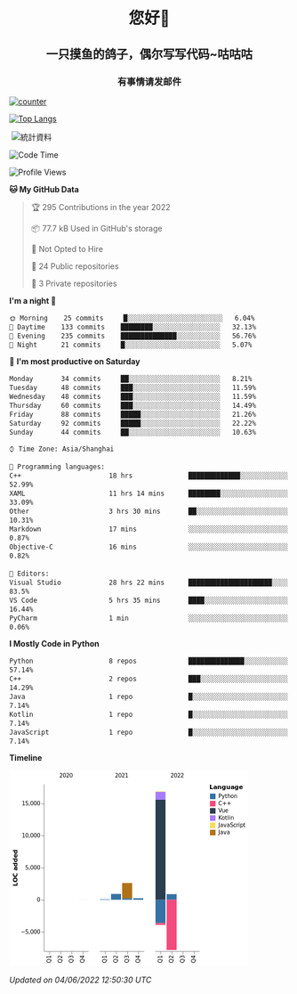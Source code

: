 

<!--
**kitUIN/kitUIN** is a ✨ _special_ ✨ repository because its `README.md` (this file) appears on your GitHub profile.

Here are some ideas to get you started:

- 🔭 I’m currently working on ...
- 🌱 I’m currently learning ...
- 👯 I’m looking to collaborate on ...
- 🤔 I’m looking for help with ...
- 💬 Ask me about ...
- 📫 How to reach me: ...
- 😄 Pronouns: ...
- ⚡ Fun fact: ...
-->
<h1 align="center">您好👋</h1>
<h2 align="center">一只摸鱼的鸽子，偶尔写写代码~咕咕咕</h2>
<h3 align="center">有事情请发邮件</h3>

[![counter](https://count.getloli.com/get/@KitUIN?theme=rule34)](https://count.getloli.com/)

[![Top Langs](https://github-readme-stats.vercel.app/api/top-langs/?username=kitUIN&show_icons=true&theme=gruvbox&locale=cn&layout=compact)](https://github.com/anuraghazra/github-readme-stats)

<p>&nbsp;<img align="center" src="https://github-readme-stats.vercel.app/api?username=kitUIN&show_icons=true&theme=gruvbox&locale=cn" alt="統計資料" /></p>


<!--START_SECTION:waka-->
![Code Time](http://img.shields.io/badge/Code%20Time-564%20hrs%2025%20mins-blue)

![Profile Views](http://img.shields.io/badge/Profile%20Views-0-blue)

**🐱 My GitHub Data** 

> 🏆 295 Contributions in the year 2022
 > 
> 📦 77.7 kB Used in GitHub's storage 
 > 
> 🚫 Not Opted to Hire
 > 
> 📜 24 Public repositories 
 > 
> 🔑 3 Private repositories  
 > 
**I'm a night 🦉** 

```text
🌞 Morning    25 commits     █░░░░░░░░░░░░░░░░░░░░░░░░   6.04% 
🌆 Daytime    133 commits    ████████░░░░░░░░░░░░░░░░░   32.13% 
🌃 Evening    235 commits    ██████████████░░░░░░░░░░░   56.76% 
🌙 Night      21 commits     █░░░░░░░░░░░░░░░░░░░░░░░░   5.07%

```
📅 **I'm most productive on Saturday** 

```text
Monday       34 commits     ██░░░░░░░░░░░░░░░░░░░░░░░   8.21% 
Tuesday      48 commits     ███░░░░░░░░░░░░░░░░░░░░░░   11.59% 
Wednesday    48 commits     ███░░░░░░░░░░░░░░░░░░░░░░   11.59% 
Thursday     60 commits     ███░░░░░░░░░░░░░░░░░░░░░░   14.49% 
Friday       88 commits     █████░░░░░░░░░░░░░░░░░░░░   21.26% 
Saturday     92 commits     █████░░░░░░░░░░░░░░░░░░░░   22.22% 
Sunday       44 commits     ██░░░░░░░░░░░░░░░░░░░░░░░   10.63%

```


```text
⌚︎ Time Zone: Asia/Shanghai

💬 Programming languages: 
C++                      18 hrs              █████████████░░░░░░░░░░░░   52.99% 
XAML                     11 hrs 14 mins      ████████░░░░░░░░░░░░░░░░░   33.09% 
Other                    3 hrs 30 mins       ██░░░░░░░░░░░░░░░░░░░░░░░   10.31% 
Markdown                 17 mins             ░░░░░░░░░░░░░░░░░░░░░░░░░   0.87% 
Objective-C              16 mins             ░░░░░░░░░░░░░░░░░░░░░░░░░   0.82%

📝 Editors: 
Visual Studio            28 hrs 22 mins      █████████████████████░░░░   83.5% 
VS Code                  5 hrs 35 mins       ████░░░░░░░░░░░░░░░░░░░░░   16.44% 
PyCharm                  1 min               ░░░░░░░░░░░░░░░░░░░░░░░░░   0.06%

```

**I Mostly Code in Python** 

```text
Python                   8 repos             ██████████████░░░░░░░░░░░   57.14% 
C++                      2 repos             ███░░░░░░░░░░░░░░░░░░░░░░   14.29% 
Java                     1 repo              █░░░░░░░░░░░░░░░░░░░░░░░░   7.14% 
Kotlin                   1 repo              █░░░░░░░░░░░░░░░░░░░░░░░░   7.14% 
JavaScript               1 repo              █░░░░░░░░░░░░░░░░░░░░░░░░   7.14%

```


**Timeline**

![Chart not found](https://raw.githubusercontent.com/kitUIN/kitUIN/main/charts/bar_graph.png) 


 *Updated on 04/06/2022 12:50:30 UTC*
<!--END_SECTION:waka-->
